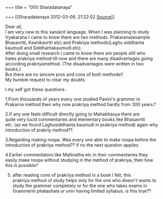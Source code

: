 +++
title = "000 Sharadatanaya"

+++
[[Sharadatanaya	2012-03-06, 21:22:02 [Source](https://groups.google.com/g/bvparishat/c/oB3e1yK3odE)]]



Dear all,  
I am very new to this sanskrit language. When I was planning to study  
Vyakarana I came to know there are two methods. Prakarana(example  
Bhasavrtti, Kashikavrtti etc) and Prakriya methods(Laghu siddhanta  
kaumudi and Siddhantakaumudi etc).  
After doing small research I came to know there are people still who  
hates prakriya method till now and there are many disadvantages going  
according prakriyamethod. (The disadvantages were written in two  
books.)  
But there are no sincere pros and cons of both methods!!  
My humble request to clear my doubts  
  
I my self got these questions .  
  
1.From thousands of years every one studied Panini's grammer in  
Prakarna method then why now prakriya method hardly from 300 years.?  
  
2.If any one feels difficult directly going to Mahabhasya there are  
quite very lucid commentaries and elementary books like Bhasavrtti  
etc. (as we found Laghusiddhanta kaumudi in prakriya method) again why  
introduction of prakriy method??.  
  
3.Regarding making roopa. Was every one able to make roopa before the  
introduction of prakriya method?? if no the next question applies  
  
4.Earlier commentators like Mallinatha etc in their commentaries they  
easily make roopa without studying in the method of prakriya, then how  
this is possible?  
  
5. after reading cons of prakriya method in a book I felt, this  
prakriya method of study helps only for the one who doesn't wants to  
study the grammer completely or for the one who takes exams in  
Grammerin phatashala or univ having limited syllabus. is this true??

